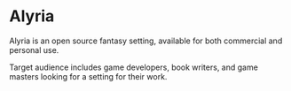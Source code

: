 # Alyria

Alyria is an open source fantasy setting, available for both commercial and personal use.

Target audience includes game developers, book writers, and game masters looking for a setting for their work.
